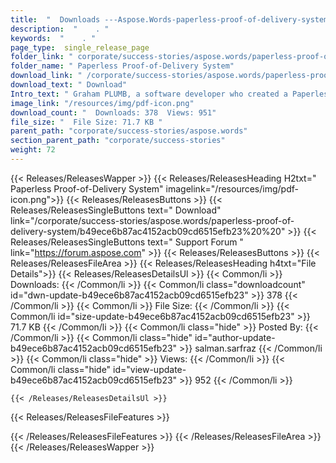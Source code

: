```yaml
---
title:  "  Downloads ---Aspose.Words-paperless-proof-of-delivery-system . " 
description:  "    . " 
keywords:  "    . " 
page_type:  single_release_page
folder_link: " corporate/success-stories/aspose.words/paperless-proof-of-delivery-system/"
folder_name: " Paperless Proof-of-Delivery System"
download_link: " /corporate/success-stories/aspose.words/paperless-proof-of-delivery-system/b49ece6b87ac4152acb09cd6515efb23"
download_text: " Download"
Intro_text: " Graham PLUMB, a software developer who created a Paperless Proof-of-Delivery Sys..."
image_link: "/resources/img/pdf-icon.png"
download_count: "  Downloads: 378  Views: 951"
file_size: "  File Size: 71.7 KB "
parent_path: "corporate/success-stories/aspose.words"
section_parent_path: "corporate/success-stories"
weight: 72
---
```


{{< Releases/ReleasesWapper >}}
  {{< Releases/ReleasesHeading H2txt=" Paperless Proof-of-Delivery System" imagelink="/resources/img/pdf-icon.png">}}
  {{< Releases/ReleasesButtons >}}
    {{< Releases/ReleasesSingleButtons text=" Download" link="/corporate/success-stories/aspose.words/paperless-proof-of-delivery-system/b49ece6b87ac4152acb09cd6515efb23%20%20" >}}
    {{< Releases/ReleasesSingleButtons text=" Support Forum " link="https://forum.aspose.com" >}}
  {{< Releases/ReleasesButtons >}}
  {{< Releases/ReleasesFileArea >}}
    {{< Releases/ReleasesHeading h4txt="File Details">}}
    {{< Releases/ReleasesDetailsUl >}}
            {{< Common/li  >}} Downloads: {{< /Common/li >}} 
      {{< Common/li class="downloadcount" id="dwn-update-b49ece6b87ac4152acb09cd6515efb23" >}} 378 {{< /Common/li >}} 
      {{< Common/li  >}} File Size: {{< /Common/li >}} 
      {{< Common/li id="size-update-b49ece6b87ac4152acb09cd6515efb23" >}} 71.7 KB {{< /Common/li >}} 
      {{< Common/li  class="hide" >}} Posted By: {{< /Common/li >}} 
      {{< Common/li class="hide" id="author-update-b49ece6b87ac4152acb09cd6515efb23" >}} salman.sarfraz {{< /Common/li >}} 
      {{< Common/li class="hide"  >}} Views: {{< /Common/li >}} 
      {{< Common/li class="hide" id="view-update-b49ece6b87ac4152acb09cd6515efb23" >}} 952 {{< /Common/li >}} 

    {{< /Releases/ReleasesDetailsUl >}}

  {{< Releases/ReleasesFileFeatures >}}
      
  {{< /Releases/ReleasesFileFeatures >}}
 {{< /Releases/ReleasesFileArea >}}
{{< /Releases/ReleasesWapper >}}


